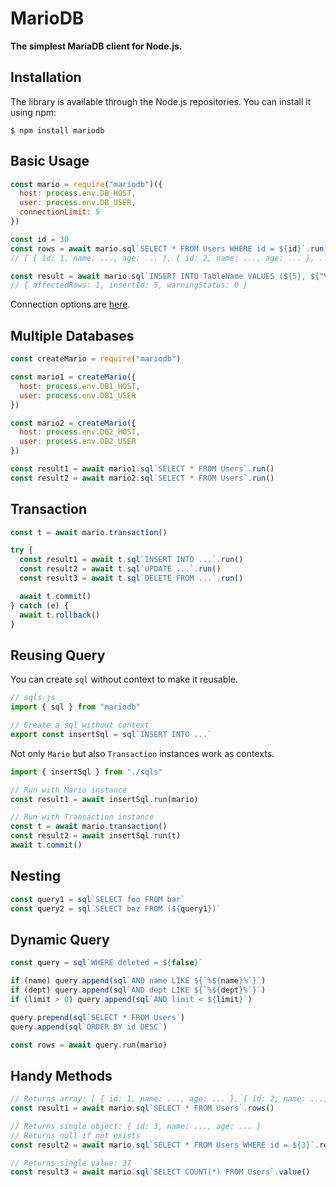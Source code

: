 # MarioDB

**The simplest MariaDB client for Node.js.**

## Installation

The library is available through the Node.js repositories. You can install it using npm:

```shell
$ npm install mariodb
```

## Basic Usage

```js
const mario = require("mariodb")({
  host: process.env.DB_HOST,
  user: process.env.DB_USER,
  connectionLimit: 5
})

const id = 30
const rows = await mario.sql`SELECT * FROM Users WHERE id = ${id}`.run()
// [ { id: 1, name: ..., age: ... }, { id: 2, name: ..., age: ... }, ... ]

const result = await mario.sql`INSERT INTO TableName VALUES (${5}, ${"Value"})`.run()
// { affectedRows: 1, insertId: 5, warningStatus: 0 }
```

Connection options are [here](https://github.com/mariadb-corporation/mariadb-connector-nodejs/blob/master/documentation/connection-options.md).

## Multiple Databases

```js
const createMario = require("mariodb")

const mario1 = createMario({
  host: process.env.DB1_HOST,
  user: process.env.DB1_USER
})

const mario2 = createMario({
  host: process.env.DB2_HOST,
  user: process.env.DB2_USER
})

const result1 = await mario1.sql`SELECT * FROM Users`.run()
const result2 = await mario2.sql`SELECT * FROM Users`.run()
```

## Transaction

```js
const t = await mario.transaction()

try {
  const result1 = await t.sql`INSERT INTO ...`.run()
  const result2 = await t.sql`UPDATE ...`.run()
  const result3 = await t.sql`DELETE FROM ...`.run()

  await t.commit()
} catch (e) {
  await t.rollback()
}
```

## Reusing Query

You can create `sql` without context to make it reusable.

```js
// sqls.js
import { sql } from "mariodb"

// Create a sql without context
export const insertSql = sql`INSERT INTO ...`
```

Not only `Mario` but also `Transaction` instances work as contexts.

```js
import { insertSql } from "./sqls"

// Run with Mario instance
const result1 = await insertSql.run(mario)

// Run with Transaction instance
const t = await mario.transaction()
const result2 = await insertSql.run(t)
await t.commit()
```

## Nesting

```js
const query1 = sql`SELECT foo FROM bar`
const query2 = sql`SELECT baz FROM (${query1})`
```

## Dynamic Query

```js
const query = sql`WHERE deleted = ${false}`

if (name) query.append(sql`AND name LIKE ${`%${name}%`}`)
if (dept) query.append(sql`AND dept LIKE ${`%${dept}%`}`)
if (limit > 0) query.append(sql`AND limit < ${limit}`)

query.prepend(sql`SELECT * FROM Users`)
query.append(sql`ORDER BY id DESC`)

const rows = await query.run(mario)
```

## Handy Methods

```js
// Returns array: [ { id: 1, name: ..., age: ... }, { id: 2, name: ..., age: ... }, ... ]
const result1 = await mario.sql`SELECT * FROM Users`.rows()

// Returns single object: { id: 3, name: ..., age: ... }
// Returns null if not exists
const result2 = await mario.sql`SELECT * FROM Users WHERE id = ${3}`.row()

// Returns single value: 37
const result3 = await mario.sql`SELECT COUNT(*) FROM Users`.value()
```
